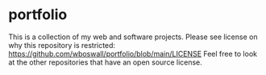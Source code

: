 # portfolio
This is a collection of my web and software projects.
Please see license on why this repository is restricted: https://github.com/wboswall/portfolio/blob/main/LICENSE
Feel free to look at the other repositories that have an open source license. 
